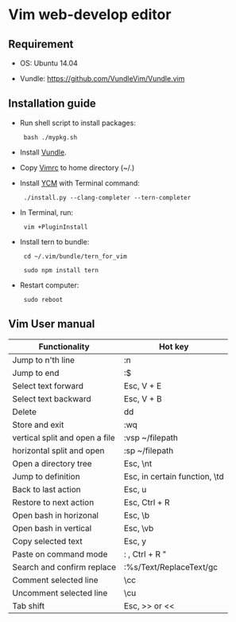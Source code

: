 # Vim web-develop editor

## Requirement
  
  * OS: Ubuntu 14.04

  * Vundle: https://github.com/VundleVim/Vundle.vim

## Installation guide

   * Run shell script to install packages:

          bash ./mypkg.sh
   
   * Install [Vundle].
   
   * Copy [Vimrc] to home directory (~/.)
   
   * Install [YCM] with Terminal command:
           
          ./install.py --clang-completer --tern-completer
      
   * In Terminal, run:
   
          vim +PluginInstall
      
   * Install tern to bundle:

          cd ~/.vim/bundle/tern_for_vim

          sudo npm install tern
      
   * Restart computer:
   
          sudo reboot


## Vim User manual


| Functionality | Hot key |
| ------ | ------ |
| Jump to n'th line | :n|
| Jump to end | :$ |
| Select text forward| Esc, V + E |
| Select text backward| Esc, V + B |
| Delete | dd |
| Store and exit| :wq |
| vertical split and open a file | :vsp ~/filepath |
| horizontal split and open | :sp ~/filepath |
| Open a directory tree | Esc, \nt |
| Jump to definition| Esc, in certain function, \td  |
| Back to last action | Esc, u |
| Restore to next action| Esc, Ctrl + R |
| Open bash in horizonal | Esc, \b |
| Open bash in vertical| Esc, \vb |
| Copy selected text| Esc, y |
| Paste on command mode| : , Ctrl + R "|
| Search and confirm replace | :%s/Text/ReplaceText/gc |
| Comment selected line| \cc |
| Uncomment selected line | \cu |
| Tab shift | Esc, >> or << |




[Vundle]:https://github.com/VundleVim/Vundle.vim
[Vimrc]:https://github.com/Justin790126/my_vimrc_for_webdev/blob/master/.vimrc
[YCM]:https://github.com/Valloric/YouCompleteMe#ubuntu-linux-x64
